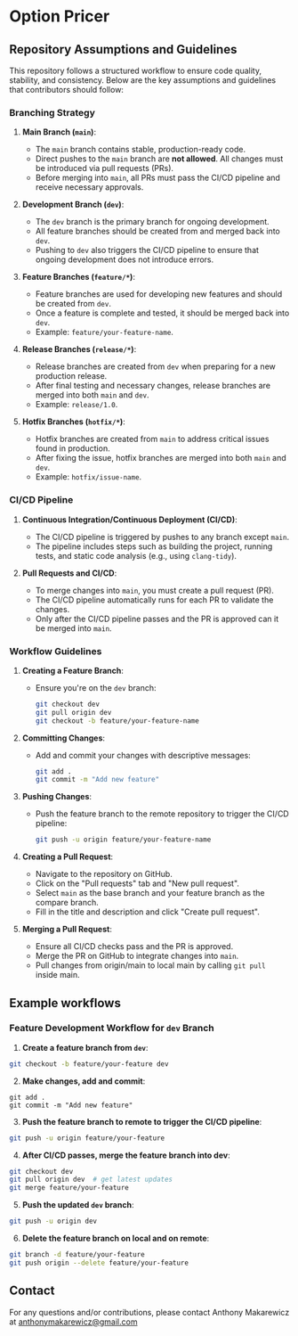 # Option Pricer

## Repository Assumptions and Guidelines

This repository follows a structured workflow to ensure code quality, stability, and consistency.
Below are the key assumptions and guidelines that contributors should follow:

### Branching Strategy

1. **Main Branch (`main`)**:
    - The `main` branch contains stable, production-ready code.
    - Direct pushes to the `main` branch are **not allowed**. All changes must be introduced via pull requests (PRs).
    - Before merging into `main`, all PRs must pass the CI/CD pipeline and receive necessary approvals.

2. **Development Branch (`dev`)**:
    - The `dev` branch is the primary branch for ongoing development.
    - All feature branches should be created from and merged back into `dev`.
    - Pushing to `dev` also triggers the CI/CD pipeline to ensure that ongoing development does not introduce errors.

3. **Feature Branches (`feature/*`)**:
    - Feature branches are used for developing new features and should be created from `dev`.
    - Once a feature is complete and tested, it should be merged back into `dev`.
    - Example: `feature/your-feature-name`.

4. **Release Branches (`release/*`)**:
    - Release branches are created from `dev` when preparing for a new production release.
    - After final testing and necessary changes, release branches are merged into both `main` and `dev`.
    - Example: `release/1.0`.

5. **Hotfix Branches (`hotfix/*`)**:
    - Hotfix branches are created from `main` to address critical issues found in production.
    - After fixing the issue, hotfix branches are merged into both `main` and `dev`.
    - Example: `hotfix/issue-name`.

### CI/CD Pipeline

1. **Continuous Integration/Continuous Deployment (CI/CD)**:
    - The CI/CD pipeline is triggered by pushes to any branch except `main`.
    - The pipeline includes steps such as building the project, running tests, and static code analysis (e.g., using `clang-tidy`).

2. **Pull Requests and CI/CD**:
    - To merge changes into `main`, you must create a pull request (PR).
    - The CI/CD pipeline automatically runs for each PR to validate the changes.
    - Only after the CI/CD pipeline passes and the PR is approved can it be merged into `main`.

### Workflow Guidelines

1. **Creating a Feature Branch**:
   - Ensure you're on the `dev` branch:
     ```sh
     git checkout dev
     git pull origin dev
     git checkout -b feature/your-feature-name
     ```

2. **Committing Changes**:
   - Add and commit your changes with descriptive messages:
     ```sh
     git add .
     git commit -m "Add new feature"
     ```

3. **Pushing Changes**:
   - Push the feature branch to the remote repository to trigger the CI/CD pipeline:
     ```sh
     git push -u origin feature/your-feature-name
     ```

4. **Creating a Pull Request**:
   - Navigate to the repository on GitHub.
   - Click on the "Pull requests" tab and "New pull request".
   - Select `main` as the base branch and your feature branch as the compare branch.
   - Fill in the title and description and click "Create pull request".

5. **Merging a Pull Request**:
   - Ensure all CI/CD checks pass and the PR is approved.
   - Merge the PR on GitHub to integrate changes into `main`.
   - Pull changes from origin/main to local main by calling `git pull` inside main.

## Example workflows

### Feature Development Workflow for `dev` Branch

1. **Create a feature branch from `dev`**:
```sh
git checkout -b feature/your-feature dev
```
2. **Make changes, add and commit**:
```
git add .
git commit -m "Add new feature"
```
3. **Push the feature branch to remote to trigger the CI/CD pipeline**:
```sh
git push -u origin feature/your-feature
```
4. **After CI/CD passes, merge the feature branch into dev**:
```sh
git checkout dev
git pull origin dev  # get latest updates
git merge feature/your-feature
```
5. **Push the updated `dev` branch**:
```sh
git push -u origin dev
```
6. **Delete the feature branch on local and on remote**:
```sh
git branch -d feature/your-feature
git push origin --delete feature/your-feature
```

## Contact
For any questions and/or contributions,
please contact Anthony Makarewicz at anthonymakarewicz@gmail.com